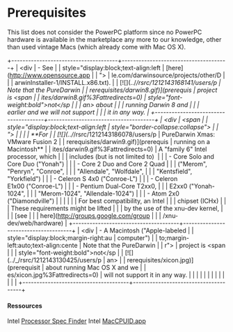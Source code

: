 Prerequisites
=============

This list does not consider the PowerPC platform since no PowerPC hardware is available in the marketplace any more to our knowledge, other than used vintage Macs (which already come with Mac OS X).

+--------------------------------------+--------------------------------------+
| <div                                 | -   See                              |
| style="display:block;text-align:left |     [here](http://www.opensource.app |
| ">                                   | le.com/darwinsource/projects/other/D |
|                                      | arwinInstaller-1/INSTALL.x86.txt).  |
| [![](../_/rsrc/1212143168141/users/p |      Note that the PureDarwin       |
| rerequisites/darwin8.gif)](prerequis |     project is <span                |
| ites/darwin8.gif%3Fattredirects=0)   |     style="font-weight:bold">not</sp |
|                                      | an> about                           |
| </div>                               |     running Darwin 8 and             |
|                                      |     earlier and we will not support |
|                                     |     it in any way.                   |
+--------------------------------------+--------------------------------------+
| <div                                 | <span                                |
| style="display:block;text-align:left | style="border-collapse:collapse">    |
| ">                                   | </span>                              |
|                                      | **For   |
| [![](../_/rsrc/1212143186078/users/p | PureDarwin Xmas: VMware Fusion 2     |
| rerequisites/darwin9.gif)](prerequis | running on a Macintosh**        |
| ites/darwin9.gif%3Fattredirects=0)   | A "family 6" Intel processor, which  |
|                                      | includes (but is not limited to)    |
| </div>                               | -   Core Solo and Core Duo ("Yonah") |
|                                      | -   Core 2 Duo and Core 2 Quad       |
|                                     |     ("Merom", "Penryn", "Conroe",    |
|                                      |     "Allendale", "Wolfdale",         |
|                                      |     "Kentsfield", "Yorkfield")       |
|                                      | -   Celeron S 4x0 ("Conroe-L")       |
|                                      | -   Celeron E1x00 ("Conroe-L")      |
|                                      | -   Pentium Dual-Core T2xx0,         |
|                                      |     E2xx0 ("Yonah-1024",            |
|                                      |     "Merom-1024", "Allendale-1024")  |
|                                      | -   Atom 2x0 ("Diamondville")        |
|                                      |                                      |
|                                      | For best compatibility, an Intel     |
|                                      | chipset (ICHx)                       |
|                                      | These requirements might be lifted   |
|                                      | by the use of the xnu-dev kernel,    |
|                                      | [see                                 |
|                                      | here](http://groups.google.com/group |
|                                      | /xnu-dev/web/hardware)               |
+--------------------------------------+--------------------------------------+
| <div                                 | -   A Macintosh ("Apple-labeled      |
| style="display:block;margin-right:au |     computer")                      |
| to;margin-left:auto;text-align:cente |      Note that the PureDarwin        |
| r">                                  |     project is <span                 |
|                                      |     style="font-weight:bold">not</sp |
| [![](../_/rsrc/1212143130425/users/p | an>                                  |
| rerequisites/xicon.jpg)](prerequisit |     about running Mac OS X and we    |
| es/xicon.jpg%3Fattredirects=0)       |     will not support it in any way.  |
|                                      |                                      |
| </div>                               |                                      |
|                                      |                                      |
|                                     |                                      |
+--------------------------------------+--------------------------------------+
#### Ressources
Intel [Processor Spec Finder](http://processorfinder.intel.com/Default.aspx)
Intel [MacCPUID.app](http://softwarecommunity.intel.com/articles/eng/1107.htm)

